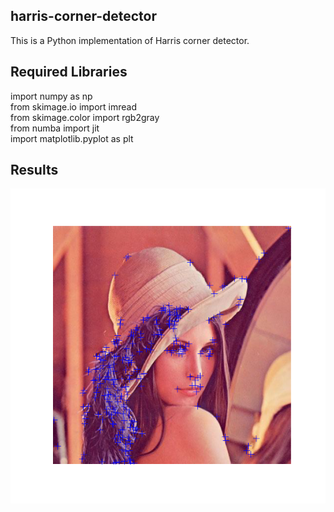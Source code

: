 ## harris-corner-detector
This is a Python implementation of Harris corner detector.
## Required Libraries
import numpy as np  
from skimage.io import imread  
from skimage.color import rgb2gray  
from numba import jit  
import matplotlib.pyplot as plt  
## Results
<p align="center">
  <img src="https://github.com/Sam-gege/harris-corner-detector/blob/main/results.png">
</p>  
